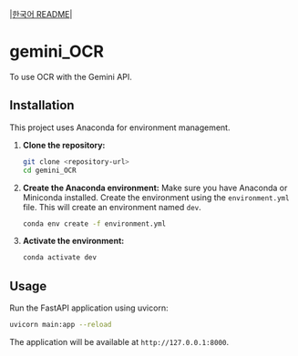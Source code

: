 |[한국어 README](https://github.com/HwanLee-0321/gemini_OCR/blob/main/README(KOR).md)|

# gemini_OCR

To use OCR with the Gemini API.

## Installation

This project uses Anaconda for environment management.

1.  **Clone the repository:**
    ```bash
    git clone <repository-url>
    cd gemini_OCR
    ```

2.  **Create the Anaconda environment:**
    Make sure you have Anaconda or Miniconda installed. Create the environment using the `environment.yml` file. This will create an environment named `dev`.
    ```bash
    conda env create -f environment.yml
    ```

3.  **Activate the environment:**
    ```bash
    conda activate dev
    ```

## Usage

Run the FastAPI application using uvicorn:
```bash
uvicorn main:app --reload
```

The application will be available at `http://127.0.0.1:8000`.
